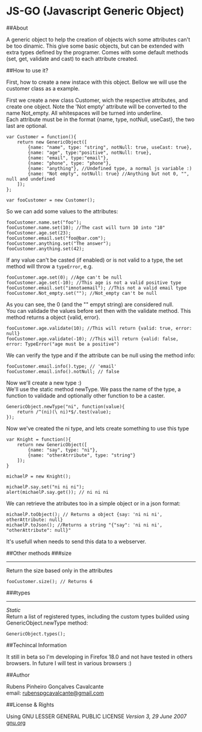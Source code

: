JS-GO (Javascript Generic Object)
===========

##About

A generic object to help the creation of objects wich some attributes can't be too dinamic.
This give some basic objects, but can be extended with extra types defined by the programer.
Comes with some default methods (set, get, validate and cast) to each attribute created.

##How to use it?

First, how to create a new instace with this object. Bellow we will use the customer class as 
a example.

First we create a new class Customer, wich the respective attributes, and create one object. Note the 'Not empty' attribute will be converted to the name Not_empty. All whitespaces will be turned into underline.  
Each attribute must be in the format {name, type, notNull, useCast}, the two last are optional.

    var Customer = function(){
        return new GenericObject([
            {name: "name", type: "string", notNull: true, useCast: true},
            {name: "age", type:"positive", notNull: true},
            {name: "email", type:"email"},
            {name: "phone", type: "phone"},
            {name: "anything"}, //Undefined type, a normal js variable :)
            {name: "Not empty", notNull: true} //Anything but not 0, "", null and undefined
        ]);
    };

    var fooCustomer = new Customer();

So we can add some values to the attributes:

    fooCustomer.name.set("foo");
    fooCustomer.name.set(10); //The cast will turn 10 into "10"
    fooCustomer.age.set(23);
    fooCustomer.email.set("foo@bar.com");
    fooCustomer.anything.set("The answer");
    fooCustomer.anything.set(42);

If any value can't be casted (if enabled) or is not valid to a type, the set method will throw a `typeError`, e.g.

    fooCustomer.age.set(0); //Age can't be null
    fooCustomer.age.set(-10); //This age is not a valid positive type
    fooCustomer.email.set("imnotaemail"); //This not a valid email type
    fooCustomer.Not_empty.set(""); //Not_empty can't be null

As you can see, the 0 (and the "" empyt string) are considered null.  
You can validade the values before set then with the validate method. This method returns a object {valid, error}.

    fooCustomer.age.validate(10); //This will return {valid: true, error: null}
    fooCustomer.age.validate(-10); //This will return {valid: false, error: TypeError("age must be a positive")

We can verify the type and if the attribute can be null using the method info:

    fooCustomer.email.info().type; // 'email'
    fooCustomer.email.info().notNull; // false

Now we'll create a new type :)  
We'll use the static method newType. We pass the name of the type, a function to validade and optionally other function to be a caster.

    GenericObject.newType("ni", function(value){
        return /^(ni)(\ ni)*$/.test(value);
    });

Now we've created the ni type, and lets create something to use this type

    var Knight = function(){
        return new GenericObject([
            {name: "say", type: "ni"},
            {name: "otherAtrribute", type: "string"}
        ]);
    }

    michaelP = new Knight();

    michaelP.say.set("ni ni ni");
    alert(michaelP.say.get()); // ni ni ni

We can retrieve the atributes too in a simple object or in a json format:

    michaelP.toObject(); // Returns a object {say: 'ni ni ni', otherAttribute: null}
    michaelP.toJson(); //Returns a string "{"say": 'ni ni ni', "otherAttribute": null}"

It's usefull when needs to send this data to a webserver.  

##Other methods
###size

---
Return the size based only in the attributes

    fooCustomer.size(); // Returns 6

###types

---
*Static*  
Return a list of registered types, including the custom types builded using GenericObject.newType method:

    GenericObject.types();

##Techincal Information

It still in beta so I'm developing in Firefox 18.0 and not have tested in others browsers. In future I will test in various browsers :)

##Author

Rubens Pinheiro Gonçalves Cavalcante  
email: [rubenspgcavalcante@gmail.com](mailto:rubenspgcavalcante@gmail.com)

##License & Rights

Using GNU LESSER GENERAL PUBLIC LICENSE *Version 3, 29 June 2007*  
[gnu.org](http://www.gnu.org/copyleft/gpl.html)  